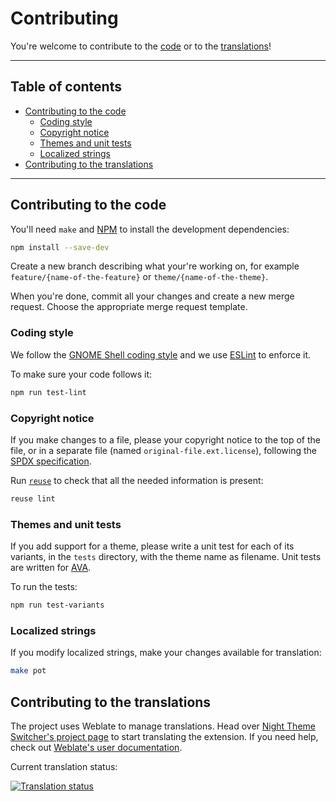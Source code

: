 <!--
SPDX-FileCopyrightText: 2021 Romain Vigier <contact AT romainvigier.fr>
SPDX-License-Identifier: CC-BY-SA-4.0
-->

# Contributing <!-- omit in toc -->

You're welcome to contribute to the [code](#contributing-to-the-code) or to the [translations](#contributing-to-the-translations)!

---

## Table of contents <!-- omit in toc -->

- [Contributing to the code](#contributing-to-the-code)
	- [Coding style](#coding-style)
	- [Copyright notice](#copyright-notice)
	- [Themes and unit tests](#themes-and-unit-tests)
	- [Localized strings](#localized-strings)
- [Contributing to the translations](#contributing-to-the-translations)

---

## Contributing to the code

You'll need `make` and [NPM](https://www.npmjs.com/) to install the development dependencies:

```bash
npm install --save-dev
```

Create a new branch describing what your're working on, for example `feature/{name-of-the-feature}` or `theme/{name-of-the-theme}`.

When you're done, commit all your changes and create a new merge request. Choose the appropriate merge request template.

### Coding style

We follow the [GNOME Shell coding style](https://gitlab.gnome.org/GNOME/gnome-shell/-/blob/master/HACKING.md) and we use [ESLint](https://eslint.org/) to enforce it.

To make sure your code follows it:

```bash
npm run test-lint
```

### Copyright notice

If you make changes to a file, please your copyright notice to the top of the file, or in a separate file (named `original-file.ext.license`), following the [SPDX specification](https://spdx.dev/).

Run [`reuse`](https://reuse.software/) to check that all the needed information is present:

```bash
reuse lint
```

### Themes and unit tests

If you add support for a theme, please write a unit test for each of its variants, in the `tests` directory, with the theme name as filename. Unit tests are written for [AVA](https://github.com/avajs/ava).

To run the tests:

```bash
npm run test-variants
```

### Localized strings

If you modify localized strings, make your changes available for translation:

```bash
make pot
```

## Contributing to the translations

The project uses Weblate to manage translations. Head over [Night Theme Switcher's project page](https://hosted.weblate.org/projects/night-theme-switcher/) to start translating the extension. If you need help, check out [Weblate's user documentation](https://docs.weblate.org/en/latest/user/translating.html).

Current translation status:

[![Translation status](https://hosted.weblate.org/widgets/night-theme-switcher/-/multi-auto.svg)](https://hosted.weblate.org/engage/night-theme-switcher/)

